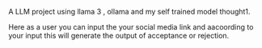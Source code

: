 A LLM project using llama 3 , ollama and my self trained model thought1. 

Here as a user you can input the your social media link and aacoording to your input this will generate the output of acceptance or rejection.
